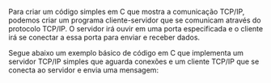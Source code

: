 
Para criar um código simples em C que mostra a comunicação
TCP/IP, podemos criar um programa cliente-servidor que se
comunicam através do protocolo TCP/IP. O servidor irá ouvir em
uma porta especificada e o cliente irá se conectar a essa porta
para enviar e receber dados.

Segue abaixo um exemplo básico de código em C que implementa um
servidor TCP/IP simples que aguarda conexões e um cliente TCP/IP
que se conecta ao servidor e envia uma mensagem:
